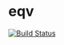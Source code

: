 # eqv
[![Build Status](https://travis-ci.org/Nilesh1978/eqv.svg?branch=master)](https://travis-ci.org/Nilesh1978/eqv)
